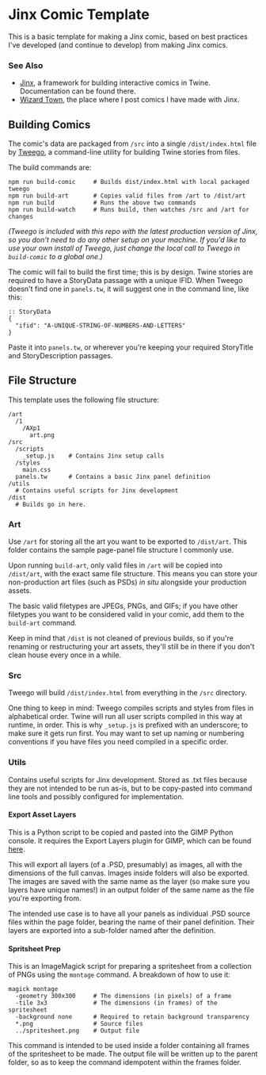 # Jinx Comic Template

This is a basic template for making a Jinx comic, based on best practices I've developed (and continue to develop) from making Jinx comics.

### See Also
* [Jinx](https://github.com/derektb/jinx), a framework for building interactive comics in Twine.  Documentation can be found there.
* [Wizard Town](http://www.wizard.town), the place where I post comics I have made with Jinx.

## Building Comics

The comic's data are packaged from `/src` into a single `/dist/index.html` file by [Tweego](https://www.motoslave.net/tweego/), a command-line utility for building Twine stories from files.

The build commands are:

```
npm run build-comic     # Builds dist/index.html with local packaged tweego
npm run build-art       # Copies valid files from /art to /dist/art
npm run build           # Runs the above two commands
npm run build-watch     # Runs build, then watches /src and /art for changes
```

_(Tweego is included with this repo with the latest production version of Jinx, so you don't need to do any other setup on your machine.  If you'd like to use your own install of Tweego, just change the local call to Tweego in `build-comic` to a global one.)_

The comic will fail to build the first time; this is by design.  Twine stories are required to have a StoryData passage with a unique IFID.  When Tweego doesn't find one in `panels.tw`, it will suggest one in the command line, like this:

```
:: StoryData
{
  "ifid": "A-UNIQUE-STRING-OF-NUMBERS-AND-LETTERS"
}
```

Paste it into `panels.tw`, or wherever you're keeping your required StoryTitle and StoryDescription passages.

## File Structure

This template uses the following file structure:

```
/art
  /1
    /AXp1
      art.png
/src
  /scripts
    _setup.js    # Contains Jinx setup calls
  /styles
    main.css
  panels.tw      # Contains a basic Jinx panel definition
/utils
  # Contains useful scripts for Jinx development
/dist
  # Builds go in here.
```

### Art

Use `/art` for storing all the art you want to be exported to `/dist/art`.  This folder contains the sample page-panel file structure I commonly use.

Upon running `build-art`, only valid files in `/art` will be copied into `/dist/art`, with the exact same file structure.  This means you can store your non-production art files (such as PSDs) _in situ_ alongside your production assets.

The basic valid filetypes are JPEGs, PNGs, and GIFs; if you have other filetypes you want to be considered valid in your comic, add them to the `build-art` command.

Keep in mind that `/dist` is not cleaned of previous builds, so if you're renaming or restructuring your art assets, they'll still be in there if you don't clean house every once in a while.

### Src

Tweego will build `/dist/index.html` from everything in the `/src` directory.

One thing to keep in mind: Tweego compiles scripts and styles from files in alphabetical order.  Twine will run all user scripts compiled in this way at runtime, in order.  This is why `_setup.js` is prefixed with an underscore; to make sure it gets run first.  You may want to set up naming or numbering conventions if you have files you need compiled in a specific order.

### Utils

Contains useful scripts for Jinx development.  Stored as .txt files because they are not intended to be run as-is, but to be copy-pasted into command line tools and possibly configured for implementation.

#### Export Asset Layers

This is a Python script to be copied and pasted into the GIMP Python console.  It requires the Export Layers plugin for GIMP, which can be found [here](https://khalim19.github.io/gimp-plugin-export-layers/).

This will export all layers (of a .PSD, presumably) as images, all with the dimensions of the full canvas.  Images inside folders will also be exported.  The images are saved with the same name as the layer (so make sure you layers have unique names!) in an output folder of the same name as the file you're exporting from.

The intended use case is to have all your panels as individual .PSD source files within the page folder, bearing the name of their panel definition.  Their layers are exported into a sub-folder named after the definition.

#### Spritsheet Prep

This is an ImageMagick script for preparing a spritesheet from a collection of PNGs using the `montage` command.  A breakdown of how to use it:

```
magick montage
  -geometry 300x300     # The dimensions (in pixels) of a frame
  -tile 3x3             # The dimensions (in frames) of the spritesheet
  -background none      # Required to retain background transparency
  *.png                 # Source files
  ../spritesheet.png    # Output file
```

This command is intended to be used inside a folder containing all frames of the spritesheet to be made.  The output file will be written up to the parent folder, so as to keep the command idempotent within the frames folder.
